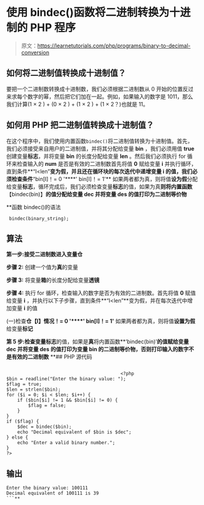 # 使用 bindec()函数将二进制转换为十进制的 PHP 程序

> 原文：<https://learnetutorials.com/php/programs/binary-to-decimal-conversion>

## 如何将二进制值转换成十进制值？

要把一个二进制数转换成十进制数，我们必须根据二进制数从 0 开始的位置反过来求每个数字的幂，然后把它们加在一起。例如，如果输入的数字是 1011，那么我们计算(1 × 2 ) + (0 × 2 ) + (1 × 2 ) + (1 × 2？)也就是 11。

## 如何用 PHP 把二进制值转换成十进制值？

在这个程序中，我们使用内置函数`bindec()`将二进制值转换为十进制值。首先，我们必须接受来自用户的二进制值，并将其分配给变量 **bin** ，我们必须用值 **true** 创建变量**标志**，并将变量 **bin** 的长度分配给变量 **len** 。然后我们必须执行 for 循环来检查输入的 **num** 是否是有效的二进制数首先将值 **0** 赋给变量 **i** 并执行循环，直到条件**“I<len”**变为假，并且还在循环块的每次迭代中递增变量 **i** 的值，我们必须检查条件**“bin[I]！= 0 '****' bin[I]！= 1'** 如果两者都为真，则将值**设为假**分配给变量**标志**，循环完成后，我们必须检查变量**标志**的值，如果为真**则将内置函数**【bindec(bin)】**的值分配给变量 **dec** 并将变量 **des** 的值打印为二进制等价物**

 **函数 bindec()的语法

```
 bindec(binary_string); 

```

## 算法

**第一步:**接受二进制数进入变量**仓**

**步骤 2:** 创建一个值为**真**的变量

**步骤 3:** 将变量**箱**的长度分配给变量**透镜**

**步骤 4:** 执行 for 循环，检查输入的数字是否为有效的二进制数。首先将值 **0** 赋值给变量 **i** ，并执行以下子步骤，直到条件**“I<len”**变为假，并在每次迭代中增加变量 **i** 的值

(一)检查**仓【I】情况！= 0 '****' bin[I]！= 1'** 如果两者都为真，则将值**设置为假**给变量**标记**

**第 5 步:**检查变量**标志**的值，如果是**真**将内置函数**‘bindec(bin)’**的值赋给变量 **dec** 并将变量 **des** 的值打印为变量 **bin** 的二进制等价物，否则打印输入的数字不是有效的二进制数**  **## PHP 源代码

```

                                          <?php
$bin = readline("Enter the binary value: ");
$flag = true;
$len = strlen($bin);
for ($i = 0; $i < $len; $i++) {
    if ($bin[$i] != 1 && $bin[$i] != 0) {
        $flag = false;
    }
}
if ($flag) {
    $dec = bindec($bin);
    echo "Decimal equivalent of $bin is $dec";
} else {
    echo "Enter a valid binary number.";
}
?>

```

## 输出

```
Enter the binary value: 100111
Decimal equivalent of 100111 is 39
```**